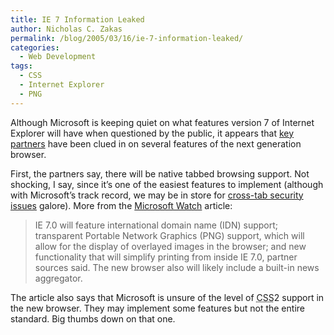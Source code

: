 ```yaml
---
title: IE 7 Information Leaked
author: Nicholas C. Zakas
permalink: /blog/2005/03/16/ie-7-information-leaked/
categories:
  - Web Development
tags:
  - CSS
  - Internet Explorer
  - PNG
---
```

Although Microsoft is keeping quiet on what features version 7 of Internet Explorer will have when questioned by the public, it appears that <a title="Microsoft Internet Explorer 7.0 Details Begin to Leak" rel="external" href="http://www.microsoft-watch.com/article2/0,1995,1776290,00.asp?kc=MWRSS02129TX1K0000535">key partners</a> have been clued in on several features of the next generation browser.

First, the partners say, there will be native tabbed browsing support. Not shocking, I say, since it&#8217;s one of the easiest features to implement (although with Microsoft&#8217;s track record, we may be in store for <a title="Multiple Browsers Tabbed Browsing Vulnerabilities" rel="external" href="http://secunia.com/secunia_research/2004-10/advisory/">cross-tab security issues</a> galore). More from the <a title="Microsoft Watch" rel="external" href="http://www.microsoft-watch.com">Microsoft Watch</a> article:

> IE 7.0 will feature international domain name (IDN) support; transparent Portable Network Graphics (PNG) support, which will allow for the display of overlayed images in the browser; and new functionality that will simplify printing from inside IE 7.0, partner sources said. The new browser also will likely include a built-in news aggregator.

The article also says that Microsoft is unsure of the level of <acronym title="Cascading Style Sheets">CSS</acronym>2 support in the new browser. They may implement some features but not the entire standard. Big thumbs down on that one.
